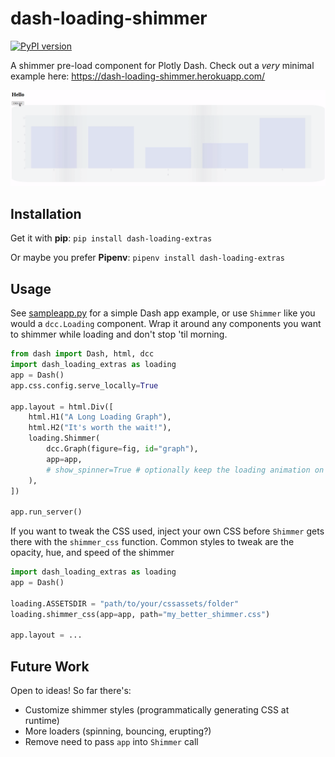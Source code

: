 # dash-loading-shimmer

[![PyPI version](https://badge.fury.io/py/dash-loading-extras.svg)](https://badge.fury.io/py/dash-loading-extras)


A shimmer pre-load component for Plotly Dash. Check out a *very* minimal example here: https://dash-loading-shimmer.herokuapp.com/

![Simple Shimmer Example](simpleshimmer.gif)

## Installation

Get it with **pip**: `pip install dash-loading-extras`

Or maybe you prefer **Pipenv**: `pipenv install dash-loading-extras`

## Usage

See [sampleapp.py](sampleapp.py) for a simple Dash app example, or use `Shimmer` like you would a `dcc.Loading` component. Wrap it around any components you want to shimmer while loading and don't stop 'til morning.

```python
from dash import Dash, html, dcc
import dash_loading_extras as loading
app = Dash()
app.css.config.serve_locally=True

app.layout = html.Div([
    html.H1("A Long Loading Graph"),
    html.H2("It's worth the wait!"),
    loading.Shimmer(
        dcc.Graph(figure=fig, id="graph"),
        app=app,
        # show_spinner=True # optionally keep the loading animation on top of the shimmering element
    ),
])

app.run_server()
```

If you want to tweak the CSS used, inject your own CSS before `Shimmer` gets there with the `shimmer_css` function. Common styles to tweak are the opacity, hue, and speed of the shimmer

```python
import dash_loading_extras as loading
app = Dash()

loading.ASSETSDIR = "path/to/your/cssassets/folder"
loading.shimmer_css(app=app, path="my_better_shimmer.css")

app.layout = ...

```

## Future Work

Open to ideas! So far there's:

* Customize shimmer styles (programmatically generating CSS at runtime)
* More loaders (spinning, bouncing, erupting?)
* Remove need to pass `app` into `Shimmer` call
